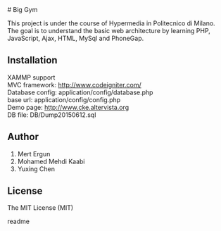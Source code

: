 <snippet>
  <content>
# Big Gym

This project is under the course of Hypermedia in Politecnico di Milano.  
The goal is to understand the basic web architecture by learning PHP, JavaScript, Ajax, HTML, MySql and PhoneGap.

## Installation

XAMMP support  
MVC framework: 		http://www.codeigniter.com/  
Database config: 	application/config/database.php  
base url: 			application/config/config.php  
Demo page: 			http://www.cke.altervista.org  
DB file:			DB/Dump20150612.sql

## Author

1. Mert Ergun 
2. Mohamed Mehdi Kaabi
3. Yuxing Chen

## License

The MIT License (MIT)

</content>
  <tabTrigger>readme</tabTrigger>
</snippet>